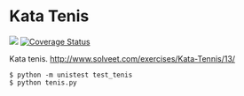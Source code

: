 Kata Tenis
==========
<a href='https://travis-ci.org/sebdah/git-pylint-commit-hook'><img src='https://secure.travis-ci.org/quiqueporta/kata_tenis.png?branch=master'></a>
[![Coverage Status](https://img.shields.io/coveralls/quiqueporta/kata_tenis.svg)](https://coveralls.io/r/quiqueporta/kata_tenis)

Kata tenis. http://www.solveet.com/exercises/Kata-Tennis/13/

```
$ python -m unistest test_tenis
$ python tenis.py
```
